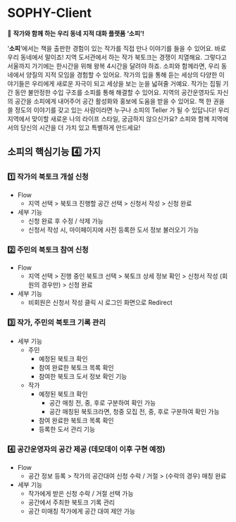 # SOPHY-Client
<aside>
📖 <b>작가와 함께 하는 우리 동네 지적 대화 플랫폼 ‘소피’!</b>

‘**소피**’에서는 책을 출판한 경험이 있는 작가를 직접 만나 이야기를 들을 수 있어요. 바로 우리 동네에서 말이죠! 지역 도서관에서 하는 작가 북토크는 경쟁이 치열해요. 그렇다고 서울까지 가기에는 한시간을 위해 왕복 4시간을 달려야 하죠. 소피와 함께라면, 우리 동네에서 양질의 지적 모임을 경험할 수 있어요. 작가의 입을 통해 듣는 세상의 다양한 이야기들은 우리에게 새로운 자극이 되고 세상을 보는 눈을 넓혀줄 거예요. 작가는 집필 기간 동안 불안정한 수입 구조를 소피를 통해 해결할 수 있어요. 지역의 공간운영자도 자신의 공간을 소피에게 내어주어 공간 활성화와 홍보에 도움을 받을 수 있어요. 책 한 권을 쓸 정도의 이야기를 갖고 있는 사람이라면 누구나 소피의 Teller 가 될 수 있답니다! 우리 지역에서 맞이할 새로운 나의 라이프 스타일, 궁금하지 않으신가요? 소피와 함께 지역에서의 당신의 시간을 더 가치 있고 특별하게 만드세요!

</aside>

## **소피의 핵심기능 4️⃣ 가지**

### 1️⃣ **작가의 북토크 개설 신청**

- Flow
    - 지역 선택 > 북토크 진행할 공간 선택 > 신청서 작성 > 신청 완료
- 세부 기능
    - 신청 완료 후 수정 / 삭제 가능
    - 신청서 작성 시, 마이페이지에 사전 등록한 도서 정보 불러오기 가능

### 2️⃣ **주민의 북토크 참여 신청**

- Flow
    - 지역 선택 > 진행 중인 북토크 선택 > 북토크 상세 정보 확인 > 신청서 작성 (회원의 경우만) > 신청 완료
- 세부 기능
    - 비회원은 신청서 작성 클릭 시 로그인 화면으로 Redirect

### 3️⃣ **작가, 주민의 북토크 기록 관리**

- 세부 기능
    - 주민
        - 예정된 북토크 확인
        - 참여 완료한 북토크 목록 확인
        - 참여한 북토크 도서 정보 확인 기능
    - 작가
        - 예정된 북토크 확인
            - 공간 매칭 전, 중, 후로 구분하여 확인 가능
            - 공간 매칭된 북토크라면, 청중 모집 전, 중, 후로 구분하여 확인 가능
        - 참여 완료한 북토크 목록 확인
        - 등록한 도서 관리 기능

### 4️⃣ **공간운영자의 공간 제공 (데모데이 이후 구현 예정)**

- Flow
    - 공간 정보 등록 > 작가의 공간대여 신청 수락 / 거절 > (수락의 경우) 매칭 완료
- 세부 기능
    - 작가에게 받은 신청 수락 / 거절 선택 가능
    - 공간에서 주최한 북토크 기록 관리
    - 공간 미매칭 작가에게 공간 대여 제안 가능
